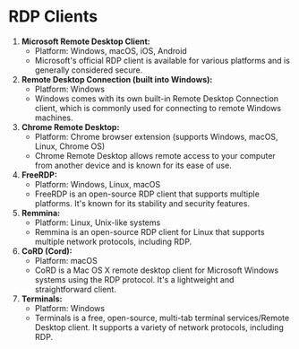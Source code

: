 # RDP Clients

1. **Microsoft Remote Desktop Client:**
    - Platform: Windows, macOS, iOS, Android
    - Microsoft's official RDP client is available for various platforms and is generally considered secure.
2. **Remote Desktop Connection (built into Windows):**
    - Platform: Windows
    - Windows comes with its own built-in Remote Desktop Connection client, which is commonly used for connecting to remote Windows machines.
3. **Chrome Remote Desktop:**
    - Platform: Chrome browser extension (supports Windows, macOS, Linux, Chrome OS)
    - Chrome Remote Desktop allows remote access to your computer from another device and is known for its ease of use.
4. **FreeRDP:**
    - Platform: Windows, Linux, macOS
    - FreeRDP is an open-source RDP client that supports multiple platforms. It's known for its stability and security features.
5. **Remmina:**
    - Platform: Linux, Unix-like systems
    - Remmina is an open-source RDP client for Linux that supports multiple network protocols, including RDP.
6. **CoRD (Cord):**
    - Platform: macOS
    - CoRD is a Mac OS X remote desktop client for Microsoft Windows systems using the RDP protocol. It's a lightweight and straightforward client.
7. **Terminals:**
    - Platform: Windows
    - Terminals is a free, open-source, multi-tab terminal services/Remote Desktop client. It supports a variety of network protocols, including RDP.